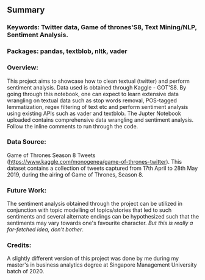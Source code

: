 ## Summary

### Keywords: Twitter data, Game of thrones'S8, Text Mining/NLP, Sentiment Analysis.

### Packages: pandas, textblob, nltk, vader

### Overview:
This project aims to showcase how to clean textual (twitter) and perform sentiment analysis. Data used is obtained through Kaggle - GOT'S8. By going through this notebook, one can expect to learn extensive data wrangling on textual data such as stop words removal, POS-tagged lemmatization, regex filtering of text etc and perform sentiment analysis using existing APIs such as vader and textblob. The Jupter Notebook uploaded contains comprehensive data wrangling and sentiment analysis. Follow the inline comments to run through the code.

### Data Source: 
Game of Thrones Season 8 Tweets (https://www.kaggle.com/monogenea/game-of-thrones-twitter).
This dataset contains a collection of tweets captured from 17th April to 28th May 2019, during the airing of Game of Thrones, Season 8.

### Future Work:
The sentiment analysis obtained through the project can be utilized in conjunction with topic modelling of topics/stories that led to such sentiments and
several alternate endings can be hypothesized such that the sentiments may vary towards one's favourite character. *But this is really a far-fetched idea, don't bother*.

### Credits:
A slightly different version of this project was done by me during my master's in business analytics degree at Singapore Management University batch of 2020.
